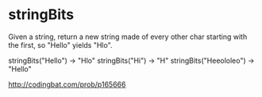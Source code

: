 # stringBits

Given a string, return a new string made of every other char starting with the first, so "Hello" yields "Hlo".

stringBits("Hello") → "Hlo"
stringBits("Hi") → "H"
stringBits("Heeololeo") → "Hello"

http://codingbat.com/prob/p165666